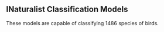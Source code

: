 ## INaturalist Classification Models

These models are capable of classifying 1486 species of birds.

